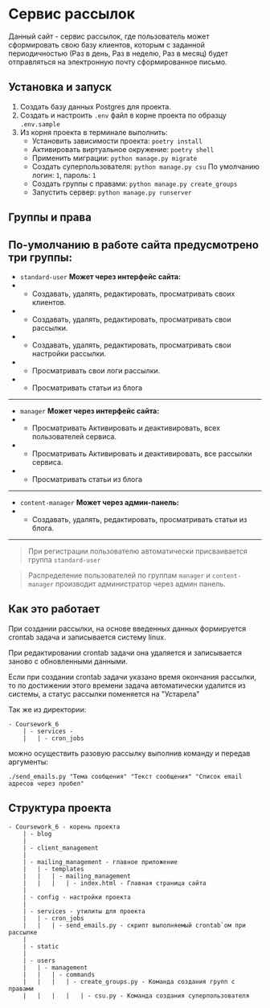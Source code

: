 # Сервис рассылок
Данный сайт - сервис рассылок, где пользователь может сформировать свою базу клиентов, которым с заданной периодичностью (Раз в день, Раз в неделю, Раз в месяц) будет отправляться на электронную почту сформированное письмо.

## Установка и запуск
1. Создать базу данных Postgres для проекта.
2. Создать и настроить `.env` файл в корне проекта по образцу `.env.sample`
3. Из корня проекта в терминале выполнить:
    - Установить зависимости проекта: `poetry install`
    - Активировать виртуальное окружение: `poetry shell`
    - Применить миграции: `python manage.py migrate`
    - Создать суперпользователя: `python manage.py csu`
     По умолчанию логин: `1`, пароль: `1`
    - Создать группы с правами: `python manage.py create_groups`
    - Запустить сервер: `python manage.py runserver`

## Группы и права

По-умолчанию в работе сайта предусмотрено три группы:
---
- `standard-user`
**Может через интерфейс сайта:**
- - Создавать, удалять, редактировать, просматривать своих клиентов.
- - Создавать, удалять, редактировать, просматривать свои рассылки.
- - Создавать, удалять, редактировать, просматривать свои настройки рассылки.
- - Просматривать свои логи рассылки.
- - Просматривать статьи из блога
---
- `manager`
**Может через интерфейс сайта:**
- - Просматривать Активировать и деактивировать, всех пользователей сервиса.
- - Просматривать Активировать и деактивировать, все рассылки сервиса.
- - Просматривать статьи из блога
---
- `content-manager`
**Может через админ-панель:**
- - Создавать, удалять, редактировать, просматривать статьи из блога.
---
>При регистрации пользователю автоматически присваивается 
группа `standard-user`

>Распределение пользователей по группам `manager` и `content-manager` 
производит администратор через админ панель.

## Как это работает

При создании рассылки, на основе введенных данных формируется crontab задача и записывается систему linux.

При редактировании crontab задачи она удаляется и записывается заново с обновленными данными.

Если при создании crontab задачи указано время окончания рассылки, то по достижении этого времени задача автоматически удалится из системы, а статус рассылки поменяется на "Устарела"

Так же из директории:
```
- Coursework_6
    | - services - 
    |   | - cron_jobs
```


можно осуществить разовую рассылку выполнив команду и передав аргументы:

`./send_emails.py "Тема сообщения" "Текст сообщения" "Список email адресов через пробел"`

## Структура проекта
```
- Coursework_6 - корень проекта
    | - blog 
    |
    | - client_management
    |
    | - mailing_management - главное приложение
    |   | - templates
    |   |   | - mailing_management
    |   |   |   | - index.html - Главная страница сайта
    |
    | - config - настройки проекта
    |
    | - services - утилиты для проекта
    |   | - cron_jobs
    |   |   | - send_emails.py - скрипт выполняемый crontab`ом при рассылке
    |
    | - static
    |
    | - users
    |   | - management
    |   |   | - commands
    |   |   |   | - create_groups.py - Команда создания групп с правами
    |   |   |   |   | - csu.py - Команда создания суперпользователя
```